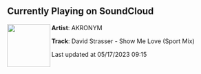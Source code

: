 ## Currently Playing on SoundCloud

[<img align="left" width="100" src="https://i1.sndcdn.com/artworks-vIyycdtsFOnqZFB4-ovfABg-t500x500.jpg">](https://soundcloud.com/akronymcollective/david-strasser-show-me-love-sport-mix-1)

**Artist**: AKRONYM 

**Track**: David Strasser - Show Me Love (Sport Mix)

Last updated at 05/17/2023 09:15
